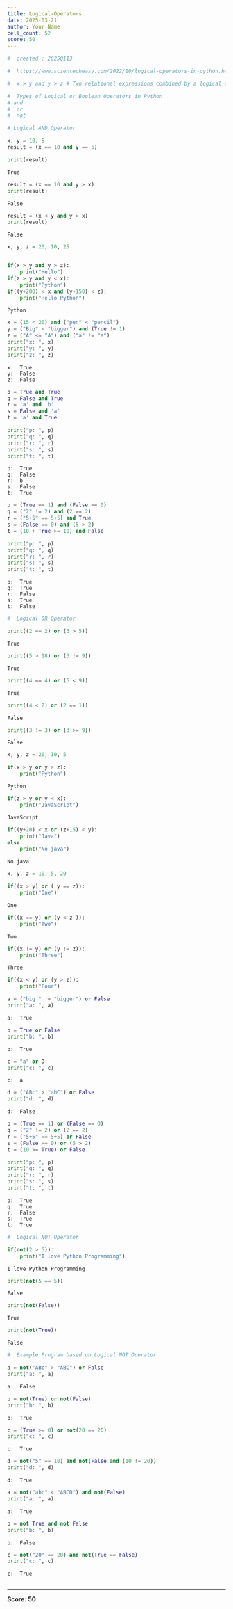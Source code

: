 ```yaml
---
title: Logical-Operators
date: 2025-03-21
author: Your Name
cell_count: 52
score: 50
---
```


```python
#  created : 20250113
```


```python
#  https://www.scientecheasy.com/2022/10/logical-operators-in-python.html/
```


```python
#  x > y and y > z # Two relational expressions combined by a logical and operator.
```


```python
#  Types of Logical or Boolean Operators in Python
# and
#  or 
#  not
```


```python
# Logical AND Operator
```


```python
x, y = 10, 5
result = (x == 10 and y == 5) 
```


```python
print(result)

```

    True



```python
result = (x == 10 and y > x)
print(result)
```

    False



```python
result = (x < y and y > x)
print(result)
```

    False



```python
x, y, z = 20, 10, 25
```


```python

```


```python
if(x > y and y > z):
    print("Hello")
if(z > y and y < x):
    print("Python")
if((y+200) < x and (y+150) < z):
    print("Hello Python")
```

    Python



```python
x = (15 < 20) and ("pen" < "pencil")
y = ("Big" < "bigger") and (True != 1)
z = ("A" <= "A") and ("a" != "a")
print("x: ", x)
print("y: ", y)
print("z: ", z)

```

    x:  True
    y:  False
    z:  False



```python
p = True and True
q = False and True
r = 'a' and 'b'
s = False and 'a'
t = 'a' and True
```


```python
print("p: ", p)
print("q: ", q)
print("r: ", r)
print("s: ", s)
print("t: ", t)
```

    p:  True
    q:  False
    r:  b
    s:  False
    t:  True



```python
p = (True == 1) and (False == 0)
q = ("2" != 2) and (2 == 2)
r = ("5+5" == 5+5) and True
s = (False == 0) and (5 > 2)
t = (10 + True >= 10) and False
```


```python
print("p: ", p)
print("q: ", q)
print("r: ", r)
print("s: ", s)
print("t: ", t)
```

    p:  True
    q:  True
    r:  False
    s:  True
    t:  False



```python
#  Logical OR Operator
```


```python
print((2 == 2) or (3 > 5))
```

    True



```python
print((5 > 18) or (3 != 9))
```

    True



```python
print((4 == 4) or (5 < 9))
```

    True



```python
print((4 < 2) or (2 == 1))
```

    False



```python
print((3 != 3) or (3 >= 9))
```

    False



```python
x, y, z = 20, 10, 5
```


```python
if(x > y or y > z):
    print("Python")
```

    Python



```python
if(z > y or y < x):
    print("JavaScript")
```

    JavaScript



```python
if((y+20) < x or (z+15) < y):
    print("Java")
else: 
    print("No java")
```

    No java



```python
x, y, z = 10, 5, 20
```


```python
if((x > y) or ( y == z)):
    print("One")
```

    One



```python
if((x == y) or (y < z )):
    print("Two")
```

    Two



```python
if((x != y) or (y != z)):
    print("Three")
```

    Three



```python
if((x < y) or (y > z)):
    print("Four")
```


```python
a = ("big " != "bigger") or False
print("a: ", a)
```

    a:  True



```python
b = True or False
print("b: ", b)

```

    b:  True



```python
c = "a" or D
print("c: ", c)
```

    c:  a



```python
d = ("ABc" > "abC") or False
print("d: ", d)
```

    d:  False



```python
p = (True == 1) or (False == 0)
q = ("2" != 2) or (2 == 2)
r = ("5+5" == 5+5) or False
s = (False == 0) or (5 > 2)
t = (10 >= True) or False
```


```python
print("p: ", p)
print("q: ", q)
print("r: ", r)
print("s: ", s)
print("t: ", t)
```

    p:  True
    q:  True
    r:  False
    s:  True
    t:  True



```python
#  Logical NOT Operator
```


```python
if(not(2 > 5)):
    print("I love Python Programming")
```

    I love Python Programming



```python
print(not(5 == 5))
```

    False



```python
print(not(False)) 
```

    True



```python
print(not(True)) 
```

    False



```python
#  Example Program based on Logical NOT Operator

```


```python
a = not("ABc" > "ABC") or False
print("a: ", a)
```

    a:  False



```python
b = not(True) or not(False)
print("b: ", b)
```

    b:  True



```python
c = (True >= 0) or not(20 == 20)
print("c: ", c)
```

    c:  True



```python
d = not("5" == 10) and not(False and (10 != 20))
print("d: ", d)
```

    d:  True



```python
a = not("abc" < "ABCD") and not(False)
print("a: ", a)

```

    a:  True



```python
b = not True and not False
print("b: ", b)

```

    b:  False



```python
c = not("20" == 20) and not(True == False)
print("c: ", c)
```

    c:  True



```python

```


---
**Score: 50**
